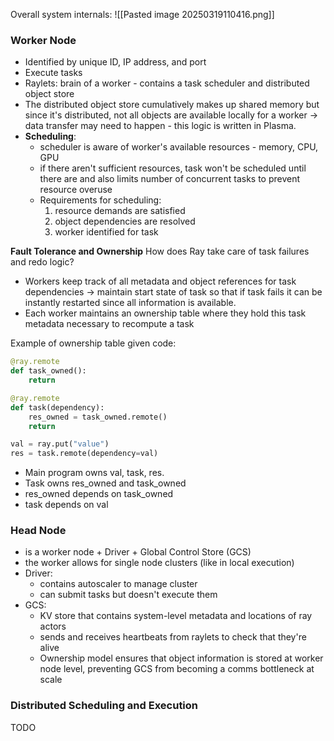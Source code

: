 Overall system internals:
![[Pasted image 20250319110416.png]]

### Worker Node
- Identified by unique ID, IP address, and port
- Execute tasks 
- Raylets: brain of a worker - contains a task scheduler and distributed object store
- The distributed object store cumulatively makes up shared memory but since it's distributed, not all objects are available locally for a worker -> data transfer may need to happen - this logic is written in Plasma. 
- **Scheduling**: 
	- scheduler is aware of worker's available resources - memory, CPU, GPU 
	- if there aren't sufficient resources, task won't be scheduled until there are and also limits number of concurrent tasks to prevent resource overuse
	- Requirements for scheduling: 
	  1. resource demands are satisfied
	  2. object dependencies are resolved
	  3. worker identified for task

**Fault Tolerance and Ownership**
How does Ray take care of task failures and redo logic? 
- Workers keep track of all metadata and object references for task dependencies -> maintain start state of task so that if task fails it can be instantly restarted since all information is available. 
- Each worker maintains an ownership table where they hold this task metadata necessary to recompute a task

Example of ownership table given code: 
```python
@ray.remote
def task_owned():
    return

@ray.remote
def task(dependency):
    res_owned = task_owned.remote()
    return

val = ray.put("value")
res = task.remote(dependency=val)
```
- Main program owns val, task, res. 
- Task owns res_owned and task_owned
- res_owned depends on task_owned
- task depends on val

### Head Node
- is a worker node + Driver + Global Control Store (GCS)
- the worker allows for single node clusters (like in local execution)
- Driver: 
	- contains autoscaler to manage cluster
	- can submit tasks but doesn't execute them
- GCS: 
	- KV store that contains system-level metadata and locations of ray actors
	- sends and receives heartbeats from raylets to check that they're alive
	- Ownership model ensures that object information is stored at worker node level, preventing GCS from becoming a comms bottleneck at scale

### Distributed Scheduling and Execution
TODO